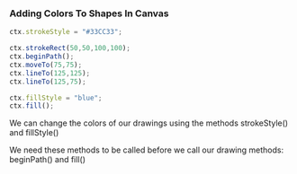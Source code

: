 ### Adding Colors To Shapes In Canvas

```js
ctx.strokeStyle = "#33CC33";

ctx.strokeRect(50,50,100,100);
ctx.beginPath();
ctx.moveTo(75,75);
ctx.lineTo(125,125);
ctx.lineTo(125,75);

ctx.fillStyle = "blue";
ctx.fill();
```

We can change the colors of our drawings using the methods strokeStyle() and fillStyle()

We need these methods to be called before we call our drawing methods: beginPath() and fill()
